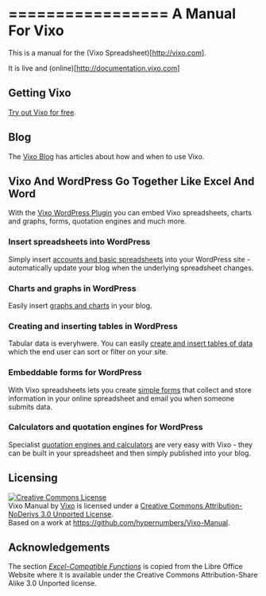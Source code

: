 =================
A Manual For Vixo
=================

This is a manual for the (Vixo Spreadsheet)[http://vixo.com].

It is live and (online)[http://documentation.vixo.com]

Getting Vixo
------------

[Try out Vixo for free](http://vixo.com/in/contact-centres/#signup).

Blog
----

The [Vixo Blog](http://blog.vixo.com) has articles about how and when to use Vixo.

Vixo And WordPress Go Together Like Excel And Word
--------------------------------------------------

With the [Vixo WordPress Plugin](http://wordpress.vixo.com) you can embed Vixo spreadsheets, charts and graphs, forms, quotation engines and much more.

<h3>Insert spreadsheets into WordPress</h3>

Simply insert <a title="insert google and excel compatible spreadsheets into WordPress" href="http://wordpress.vixo.com/publishing-figures-on-wordpress-with-a-vixo-spreadsheet/">accounts and basic spreadsheets</a> into your WordPress site - automatically update your blog when the underlying spreadsheet changes.

<h3>Charts and graphs in WordPress</h3>
Easily insert <a title="graphs and charts in WordPress" href="http://wordpress.vixo.com/graphs-and-charts-in-wordpress/">graphs and charts</a> in your blog.

<h3>Creating and inserting tables in WordPress</h3>
Tabular data is everyhwere. You can easily <a title="create and insert tables into WordPress" href="http://wordpress.vixo.com/creating-and-inserting-tables-into-wordpress/">create and insert tables of data</a> which the end user can sort or filter on your site.

<h3>Embeddable forms for WordPress</h3>
With Vixo spreadsheets lets you create <a href="http://wordpress.vixo.com/embeddable-vixo-forms/">simple forms</a> that collect and store information in your online spreadsheet and email you when someone submits data.

<h3>Calculators and quotation engines for WordPress</h3>
Specialist <a href="http://wordpress.vixo.com/building-a-calculator-or-quote-engine/">quotation engines and calculators</a> are very easy with Vixo - they can be built in your spreadsheet and then simply published into your blog.

Licensing
---------

<a rel="license" href="http://creativecommons.org/licenses/by-nd/3.0/deed.en_US"><img alt="Creative Commons License" style="border-width:0" src="http://i.creativecommons.org/l/by-nd/3.0/88x31.png" /></a><br /><span xmlns:dct="http://purl.org/dc/terms/" property="dct:title">Vixo Manual</span> by <a xmlns:cc="http://creativecommons.org/ns#" href="http://documentation.vixo.com" property="cc:attributionName" rel="cc:attributionURL">Vixo</a> is licensed under a <a rel="license" href="http://creativecommons.org/licenses/by-nd/3.0/deed.en_US">Creative Commons Attribution-NoDerivs 3.0 Unported License</a>.<br />Based on a work at <a xmlns:dct="http://purl.org/dc/terms/" href="https://github.com/hypernumbers/Vixo-Manual" rel="dct:source">https://github.com/hypernumbers/Vixo-Manual</a>.

Acknowledgements
----------------

The section [*Excel-Compatible Functions*](http://documentation.vixo.com/contents/excel-compatible-functions/excel-compatible-fns-copyright.html) is copied from the Libre Office Website where it is available under the Creative Commons Attribution-Share Alike 3.0 Unported license.

